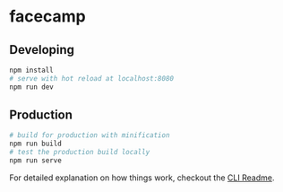 # facecamp

## Developing

```sh
npm install
# serve with hot reload at localhost:8080
npm run dev
```

## Production

```sh
# build for production with minification
npm run build
# test the production build locally
npm run serve
```

For detailed explanation on how things work, checkout the [CLI Readme](https://github.com/developit/preact-cli/blob/master/README.md).
